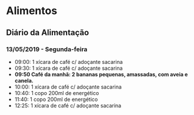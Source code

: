 # Alimentos



## Diário da Alimentação

### 13/05/2019 - Segunda-feira

- 09:00: 1 xícara de café c/ adoçante sacarina
- 09:30: 1 xícara de café c/ adoçante sacarina
- **09:50 Café da manhã: 2 bananas pequenas, amassadas, com aveia e canela.**
- 10:00: 1 xícara de café c/ adoçante sacarina
- 10:40: 1 copo 200ml de energético
- 11:40: 1 copo 200ml de energético
- 12:25: 1 xícara de café c/ adoçante sacarina